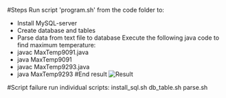 
#Steps
Run script 'program.sh' from the code folder to:
- Install MySQL-server
- Create database and tables
- Parse data from text file to database
Execute the following java code to find maximum temperature:
- javac MaxTemp9091.java
- java MaxTemp9091
- javac MaxTemp9293.java
- java MaxTemp9293
#End result
![Result](https://github.com/illinoistech-itm/bshah40/blob/master/ITMD-521/Week-04/images/result.png)

#Script failure run individual scripts:
install_sql.sh
db_table.sh
parse.sh
